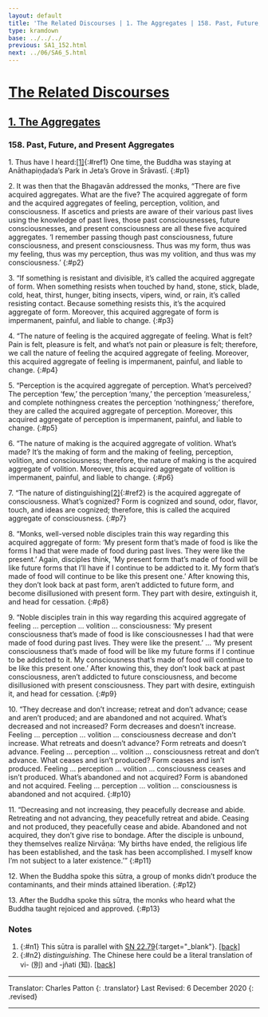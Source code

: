 ```yaml
---
layout: default
title: 'The Related Discourses | 1. The Aggregates | 158. Past, Future, and Present Aggregates'
type: kramdown
base: ../../../
previous: SA1_152.html
next: ../06/SA6_5.html
---
```


# [The Related Discourses](../index.html)
## [1. The Aggregates](index.html)
### 158. Past, Future, and Present Aggregates

1\. Thus have I heard:[\[1\]](#n1){:#ref1} One time, the Buddha was staying at Anāthapiṇḍada’s Park in Jeta’s Grove in Śrāvastī.
{:#p1}

2\. It was then that the Bhagavān addressed the monks, “There are five acquired aggregates. What are the five? The acquired aggregate of form and the acquired aggregates of feeling, perception, volition, and consciousness. If ascetics and priests are aware of their various past lives using the knowledge of past lives, those past consciousnesses, future consciousnesses, and present consciousness are all these five acquired aggregates. ‘I remember passing though past consciousness, future consciousness, and present consciousness. Thus was my form, thus was my feeling, thus was my perception, thus was my volition, and thus was my consciousness.’
{:#p2}

3\. “If something is resistant and divisible, it’s called the acquired aggregate of form. When something resists when touched by hand, stone, stick, blade, cold, heat, thirst, hunger, biting insects, vipers, wind, or rain, it’s called resisting contact. Because something resists this, it’s the acquired aggregate of form. Moreover, this acquired aggregate of form is impermanent, painful, and liable to change.
{:#p3}

4\. “The nature of feeling is the acquired aggregate of feeling. What is felt? Pain is felt, pleasure is felt, and what’s not pain or pleasure is felt; therefore, we call the nature of feeling the acquired aggregate of feeling. Moreover, this acquired aggregate of feeling is impermanent, painful, and liable to change.
{:#p4}

5\. “Perception is the acquired aggregate of perception. What’s perceived? The perception ‘few,’ the perception ‘many,’ the perception ‘measureless,’ and complete nothingness creates the perception ‘nothingness;’ therefore, they are called the acquired aggregate of perception. Moreover, this acquired aggregate of perception is impermanent, painful, and liable to change.
{:#p5}

6\. “The nature of making is the acquired aggregate of volition. What’s made? It’s the making of form and the making of feeling, perception, volition, and consciousness; therefore, the nature of making is the acquired aggregate of volition. Moreover, this acquired aggregate of volition is impermanent, painful, and liable to change.
{:#p6}

7\. “The nature of distinguishing[\[2\]](#n2){:#ref2} is the acquired aggregate of consciousness. What’s cognized? Form is cognized and sound, odor, flavor, touch, and ideas are cognized; therefore, this is called the acquired aggregate of consciousness.
{:#p7}

8\. “Monks, well-versed noble disciples train this way regarding this acquired aggregate of form: ‘My present form that’s made of food is like the forms I had that were made of food during past lives. They were like the present.’ Again, disciples think, ‘My present form that’s made of food will be like future forms that I’ll have if I continue to be addicted to it. My form that’s made of food will continue to be like this present one.’ After knowing this, they don’t look back at past form, aren’t addicted to future form, and become disillusioned with present form. They part with desire, extinguish it, and head for cessation.
{:#p8}

9\. “Noble disciples train in this way regarding this acquired aggregate of feeling … perception … volition … consciousness: ‘My present consciousness that’s made of food is like consciousnesses I had that were made of food during past lives. They were like the present.’ … ‘My present consciousness that’s made of food will be like my future forms if I continue to be addicted to it. My consciousness that’s made of food will continue to be like this present one.’ After knowing this, they don’t look back at past consciousness, aren’t addicted to future consciousness, and become disillusioned with present consciousness. They part with desire, extinguish it, and head for cessation.
{:#p9}

10\. “They decrease and don’t increase; retreat and don’t advance; cease and aren’t produced; and are abandoned and not acquired. What’s decreased and not increased? Form decreases and doesn’t increase. Feeling … perception … volition … consciousness decrease and don’t increase. What retreats and doesn’t advance? Form retreats and doesn’t advance. Feeling … perception … volition … consciousness retreat and don’t advance. What ceases and isn’t produced? Form ceases and isn’t produced. Feeling … perception … volition … consciousness ceases and isn’t produced. What’s abandoned and not acquired? Form is abandoned and not acquired. Feeling … perception … volition … consciousness is abandoned and not acquired.
{:#p10}

11\. “Decreasing and not increasing, they peacefully decrease and abide. Retreating and not advancing, they peacefully retreat and abide. Ceasing and not produced, they peacefully cease and abide. Abandoned and not acquired, they don’t give rise to bondage. After the disciple is unbound, they themselves realize Nirvāṇa: ‘My births have ended, the religious life has been established, and the task has been accomplished. I myself know I’m not subject to a later existence.’”
{:#p11}

12\. When the Buddha spoke this sūtra, a group of monks didn’t produce the contaminants, and their minds attained liberation.
{:#p12}

13\. After the Buddha spoke this sūtra, the monks who heard what the Buddha taught rejoiced and approved.
{:#p13}

### Notes

1. {:#n1} This sūtra is parallel with [SN 22.79](https://suttacentral.net/sn22.79){:target="_blank"}. [\[back\]](#ref1)
2. {:#n2} *distinguishing*. The Chinese here could be a literal translation of vi- (別) and -jñati (知). [\[back\]](#ref2)

---

Translator: Charles Patton
{: .translator}
Last Revised: 6 December 2020
{: .revised}

---